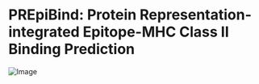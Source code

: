 # PREpiBind: Protein Representation-integrated Epitope-MHC Class II Binding Prediction
![Image](https://github.com/user-attachments/assets/94e3dc94-b173-40cd-9a7c-ed6c46923883)
